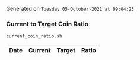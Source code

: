 Generated on `Tuesday 05-October-2021 at 09:04:23`

### Current to Target Coin Ratio
`current_coin_ratio.sh`

Date|Current|Target|Ratio
---|---|---|---
